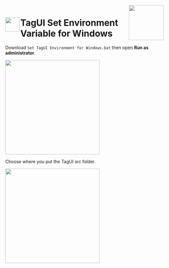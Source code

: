 <img src="https://1.tilyanpristka.id/images/tP-logo-rounded.png" height="111" align="right">

# <img src="https://1.tilyanpristka.id/images/tagui.png" height="45" align="left"> TagUI Set Environment Variable for Windows

Download `Set TagUI Environment for Windows.bat` then open **Run as administrator**.

<img src="https://1.tilyanpristka.id/images/tagui-env001.png" height="300" align="center">

Choose where you put the TagUI src folder.

<img src="https://1.tilyanpristka.id/images/tagui-env002.png" height="300" align="center">

